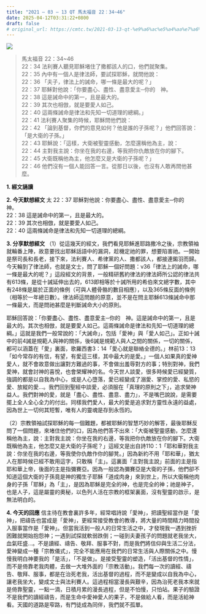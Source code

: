 ```yaml
---
title: "2021 – 03 – 13 QT 馬太福音 22：34~46"
date: 2025-04-12T03:31:22+0800
draft: false
# original_url: https://cmtc.tw/2021-03-13-qt-%e9%a6%ac%e5%a4%aa%e7%a6%8f%e9%9f%b3-22%ef%bc%9a3446
---
```


![](/images/qt.jpg)
> 馬太福音 22：34\~46  
> 22：34 法利賽人聽見耶穌堵住了撒都該人的口，他們就聚集。  
> 22：35 內中有一個人是律法師，要試探耶穌，就問他說：  
> 22：36 「夫子，律法上的誡命，哪一條是最大的呢？」  
> 22：37 耶穌對他說：「你要盡心、盡性、盡意愛主─你的　神。  
> 22：38 這是誡命中的第一，且是最大的。  
> 22：39 其次也相倣，就是要愛人如己。  
> 22：40 這兩條誡命是律法和先知一切道理的總綱。」  
> 22：41 法利賽人聚集的時候，耶穌問他們說：  
> 22：42 「論到基督，你們的意見如何？他是誰的子孫呢？」他們回答說：「是大衛的子孫。」  
> 22：43 耶穌說：「這樣，大衛被聖靈感動，怎麼還稱他為主，說：  
> 22：44 主對我主說：你坐在我的右邊，等我把你仇敵放在你的腳下。  
> 22：45 大衛既稱他為主，他怎麼又是大衛的子孫呢？」  
> 22：46 他們沒有一個人能回答一言。從那日以後，也沒有人敢再問他甚麼。

**1. 經文誦讀**

**2.  今天默想經文**
太 22：37 耶穌對他說：你要盡心、盡性、盡意愛主─你的　神。  
22：38 這是誡命中的第一，且是最大的。  
22：39 其次也相倣，就是要愛人如己。  
22：40 這兩條誡命是律法和先知一切道理的總綱。

**3. 分享默想經文**
（1）從這幾天的經文，我們看見耶穌進耶路撒冷之後，宗教領袖就輪番上陣，故意要找出耶穌話語中的漏洞，趁機定祂的罪，想要陷害祂。一開始是祭司長和長老，接下來，法利賽人、希律黨的人、撒都該人，都接連鎩羽而歸。今天輪到了律法師，也就是文士，問了耶穌一個好問題：v36「律法上的誡命，哪一條是最大的呢？」這段經文的背景，一般精研舊約律法的律法師所公認的律法共有613條，是從十誡延伸出去的，613即相等於十誡所用的希伯來文總字數，其中有248條是屬於正面的條例（可與人體骨骼的數目相應），以及365條反面的條例（相等於一年總日數）。律法師這問題的原意，並不是在問主耶穌613條誡命中那一條最大，而是問祂甚麼是判斷誡命大小的原則。

耶穌回答說：「你要盡心、盡性、盡意愛主─你的　神。這是誡命中的第一，且是最大的。其次也相倣，就是要愛人如己。這兩條誡命是律法和先知一切道理的總綱。」這就是我們一般常說的：「大誡命」，包括「愛神」與「愛人如己」。正如十誡中的前4誡是規範人與神的關係，後6誡是規範人與人之間的關係，一切的關係，都可以涵蓋在「愛」裏面，歌羅西書3：14「愛心就是聯絡全德的。」林前13：13「如今常存的有信，有望，有愛這三樣，其中最大的是愛。」一個人如果真的愛神愛人，就不會故意做出讓對方難過的事，不會做出羞辱對方的事；特別對神，我們愛神，就會討神的喜悅，也會榮耀神的名。今天世人談愛，很多時候愛已經變質，強調的都是以自我為中心，或是人心墮落，愛已經變成了溺愛、掌控的愛、私慾的愛、放縱的愛…。我們回到聖經中談愛，必須服在「真理的原則之下」，追求榮神益人。我們對神的愛，就是「盡心、盡性、盡意、盡力」，不是嘴巴說說，是需要擺上全人全心全力的付出。同樣我們愛人，最大的愛是追求對方靈性永遠的益處，因為世上一切何其短暫，唯有人的靈魂是存到永恆的。

（2）宗教領袖試探耶穌的每一個難題，都被耶穌的智慧巧妙的解答，最後耶穌反問了一個問題，來堵住他們的口，因為他們答不出來：「大衛被聖靈感動，怎麼還稱他為主，說：主對我主說：你坐在我的右邊，等我把你仇敵放在你的腳下。大衛既稱他為主，他怎麼又是大衛的子孫呢？」這經文是出自詩110：1「耶和華對我主說：你坐在我的右邊，等我使你仇敵作你的腳凳。」因為新約不用「耶和華」，猶太人在那時候已經不敢用這字，只敢稱「主」。這裏面「主對我主說」前面的主是指耶和華上帝，後面的主是指彌賽亞。因為一般認為彌賽亞是大衛的子孫，他們卻不知道這個大衛的子孫竟是神的獨生子耶穌「道成肉身」來到世上，所以大衛稱他肉身的子孫「耶穌」為「主」，是因為耶穌是完全的神，也是完全的神；祂是神子，也是人子，這是屬靈的奧秘，以色列人活在宗教的框架裏面，沒有聖靈的啟示，是無法明白的。

**4. 今天的回應**
信主待在教會裏許多年，經常唱詩說「愛神」，把讀聖經當作是「愛神」，把禱告也當成是「愛神」，更經常接受教會的教導，將大量的時間精力時間投入服事當作是「愛神」。但當我活到一般人的日常生活之中，才發現我一遇到挫折困難就開始抱怨神；一遇到試探就軟弱跌倒；一碰到夫妻孩子的問題就老我坐大，血氣旺盛…。不是讀經、禱告、敬拜、服事不對，而是我們將信仰與生活二分法，愛神變成一種「宗教儀式」，完全不能應用在我們的日常生活與人際關係之中。慢慢我明白神要我的「是活」，「不是做」。是接受聖靈的塑造，「活出基督的性情」，而不是倚靠老我肉體，去做一大堆外面的「宗教活動」。我們每一次的讀經、禱告、敬拜、服事，都是在治死老我，活出基督的過程，而不是變成以自我為中心，讓老我坐大，變成文士與法利賽人。這過程相當漫長與艱辛，因為治死老我本來就是倚靠聖靈，一點一滴，日積月累的漫長過程，但是不怕慢，只怕站。果子的驗證不是我們的讀經禱告，而是生命中愛神愛人的果子，不是做給人看，而是活給神看。天國的道路是窄路，有門徒成為同伴，我們就不孤單。
